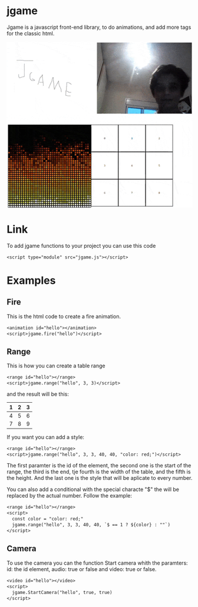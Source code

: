 # jgame

Jgame is a javascript front-end library, to do
animations, and add more tags for the classic html.

![Video](github.gif)
# Link

To add jgame functions to your
project you can use this code

```
<script type="module" src="jgame.js"></script>
```

# Examples

## Fire

This is the html code to create
a fire animation.

```
<animation id="hello"></animation>
<script>jgame.fire("hello")</script>
```

## Range

This is how you can create a table
range

```
<range id="hello"></range>
<script>jgame.range("hello", 3, 3)</script>
```

and the result will be this:

1|2|3
--|--|--
4|5|6
7|8|9

If you want you can add a style:

```
<range id="hello"></range>
<script>jgame.range("hello", 3, 3, 40, 40, "color: red;")</script>
```

The first paramter is the id of the element, the second
one is the start of the range, the third is the end, tje fourth
is the width of the table, and the fifth is the height. And the last
one is the style that will be aplicate to every number.

You can also add a conditional with the special characte "$" the will be replaced
by the actual number. Follow the example:

```
<range id="hello"></range>
<script>
  const color = "color: red;"
  jgame.range("hello", 3, 3, 40, 40, `$ == 1 ? ${color} : ""`)
</script>
```

## Camera

To use the camera you can the function Start camera whith the paramters:
id: the id element, audio: true or false and video: true or false.

```
<video id="hello"></video>
<script>
  jgame.StartCamera("hello", true, true)
</script>
```

